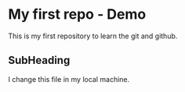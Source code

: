 # My first repo - Demo

This is my first repository to learn the git and github.

## SubHeading

I change this file in my local machine.
